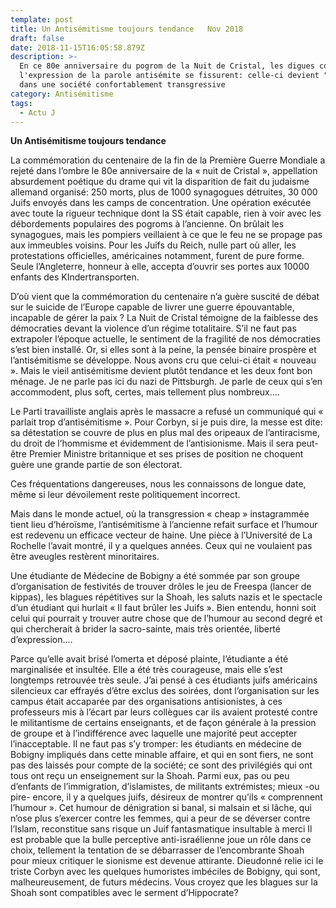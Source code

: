 ```yaml
---
template: post
title: Un Antisémitisme toujours tendance   Nov 2018
draft: false
date: 2018-11-15T16:05:58.879Z
description: >-
  En ce 80e anniversaire du pogrom de la Nuit de Cristal, les digues contenant
  l'expression de la parole antisémite se fissurent: celle-ci devient "tendance"
  dans une société confortablement transgressive 
category: Antisémitisme
tags:
  - Actu J
---
```

**Un Antisémitisme toujours tendance**

La commémoration du centenaire de la fin de la Première Guerre Mondiale a rejeté dans l’ombre le 80e anniversaire de  la « nuit de Cristal », appellation absurdement poétique du drame qui vit la disparition de fait du judaisme allemand organisé: 250 morts, plus de 1000 synagogues détruites, 30 000 Juifs envoyés dans les camps de concentration. Une opération exécutée avec toute la rigueur technique dont la SS était capable, rien à voir avec les débordements populaires des pogroms à l’ancienne. On brûlait les synagogues, mais les pompiers veillaient à ce que le feu ne se propage pas aux immeubles voisins. Pour les Juifs du Reich, nulle part où aller, les protestations officielles, américaines notamment, furent de pure forme. Seule l’Angleterre, honneur à elle, accepta d’ouvrir ses portes aux 10000 enfants des KIndertransporten. 

D’où vient que la commémoration du centenaire n’a guère suscité de débat sur le suicide de l’Europe capable de livrer une guerre épouvantable, incapable de gérer la paix ? La Nuit de Cristal témoigne de la faiblesse des démocraties devant la violence d’un régime totalitaire. S’il ne faut pas extrapoler l’époque actuelle, le sentiment de la fragilité de nos démocraties s’est bien installé. Or, si elles sont à la peine, la pensée binaire prospère et l’antisémitisme se développe. Nous avons cru que celui-ci était « nouveau ». Mais le vieil antisémitisme devient plutôt tendance et les deux font bon ménage. Je ne parle pas ici du nazi de Pittsburgh. Je parle de ceux qui s’en accommodent, plus soft, certes, mais tellement   plus nombreux….

Le Parti travailliste anglais après le massacre a refusé un communiqué qui « parlait trop d’antisémitisme ». Pour Corbyn, si je puis dire, la messe est dite: sa détestation se couvre de plus en plus mal des oripeaux de l’antiracisme, du droit de l’hommisme et évidemment de l’antisionisme. Mais il sera peut-être Premier Ministre britannique et ses prises de position ne choquent guère une grande partie de son électorat. 

Ces fréquentations dangereuses, nous les connaissons de longue date, même si leur dévoilement reste politiquement incorrect. 

Mais dans le monde actuel, où la transgression « cheap » instagrammée tient lieu d’héroïsme, l’antisémitisme à l’ancienne refait surface et l’humour est redevenu un efficace vecteur de haine. Une pièce à l’Université de La Rochelle l’avait montré, il y a quelques années. Ceux qui ne voulaient pas être aveugles restèrent minoritaires.

Une étudiante de Médecine de Bobigny a été sommée par son groupe d’organisation de festivités de trouver drôles le jeu de Freespa (lancer de kippas), les blagues répétitives sur la Shoah, les saluts nazis et le spectacle d’un étudiant  qui hurlait « Il faut brûler les Juifs ». Bien entendu, honni soit celui qui pourrait y trouver autre chose que de l’humour au second degré et qui chercherait à brider la sacro-sainte, mais très orientée, liberté d’expression….

Parce qu’elle avait brisé l’omerta et déposé plainte, l’étudiante a été marginalisée et insultée. Elle a été très courageuse, mais elle s’est longtemps retrouvée très seule. J’ai pensé à ces étudiants juifs américains silencieux car effrayés  d’être exclus des soirées, dont l’organisation sur les campus était accaparée par des organisations antisionistes, à ces professeurs mis à l’écart par leurs collègues  car ils avaient protesté contre le militantisme de certains enseignants, et de façon générale à la pression de groupe et à l’indifférence avec laquelle une majorité peut accepter l’inacceptable. Il ne faut pas s’y tromper: les étudiants en médecine de Bobigny impliqués dans cette minable affaire, et qui en sont fiers, ne sont pas des laissés pour compte de la société; ce sont des privilégiés qui ont tous ont reçu un enseignement sur la Shoah. Parmi eux, pas ou peu d’enfants de l’immigration, d’islamistes, de militants extrémistes; mieux -ou pire- encore, il y a quelques juifs, désireux de montrer  qu’ils « comprennent l’humour ».  Cet humour de dénigration  si banal, si malsain et si lâche, qui n’ose plus s’exercer contre les femmes, qui a peur de se déverser contre l’Islam, reconstitue sans risque un Juif fantasmatique insultable à merci  Il est probable que la bulle perceptive anti-israélienne joue un rôle dans ce choix, tellement la tentation de se débarrasser de l’encombrante Shoah pour mieux critiquer le sionisme est devenue  attirante. Dieudonné relie ici le triste Corbyn avec les quelques humoristes imbéciles de Bobigny, qui sont, malheureusement, de futurs médecins. Vous croyez que les blagues sur la Shoah sont compatibles avec le serment d’Hippocrate?
